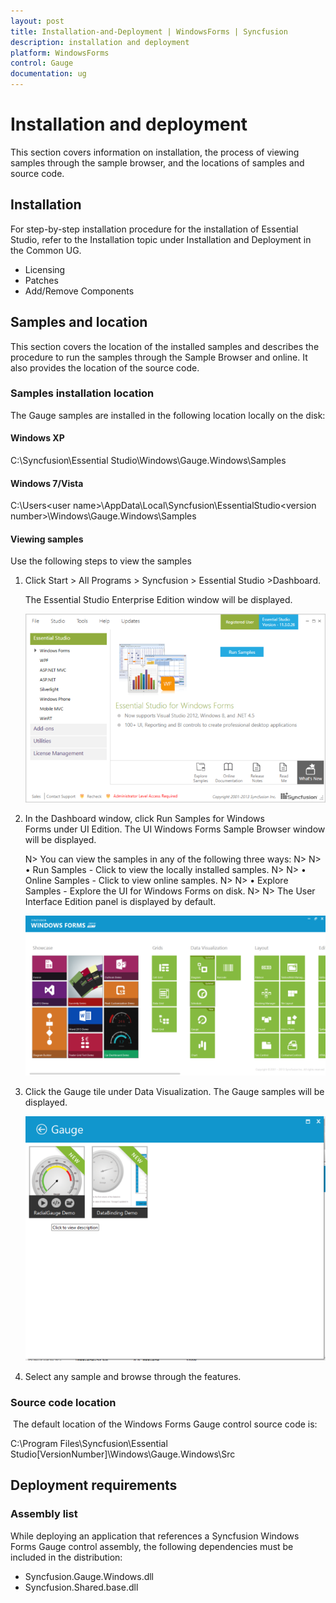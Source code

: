 ```yaml
---
layout: post
title: Installation-and-Deployment | WindowsForms | Syncfusion
description: installation and deployment
platform: WindowsForms
control: Gauge
documentation: ug
---
```


# Installation and deployment

This section covers information on installation, the process of viewing samples through the sample browser, and the locations of samples and source code.

## Installation

For step-by-step installation procedure for the installation of Essential Studio, refer to the Installation topic under Installation and Deployment in the Common UG.

* Licensing
* Patches
* Add/Remove Components

## Samples and location


This section covers the location of the installed samples and describes the procedure to run the samples through the Sample Browser and online. It also provides the location of the source code.

### Samples installation location

The Gauge samples are installed in the following location locally on the disk:

#### Windows XP

C:\Syncfusion\Essential Studio<version number>\Windows\Gauge.Windows\Samples

#### Windows 7/Vista

C:\Users\<user name>\AppData\Local\Syncfusion\EssentialStudio\<version number>\Windows\Gauge.Windows\Samples 

#### Viewing samples

Use the following steps to view the samples

1. Click Start > All Programs > Syncfusion > Essential Studio <version number> >Dashboard.

   The Essential Studio Enterprise Edition window will be displayed.

   ![](Installation-and-Deployment_images/Installation-and-Deployment_img1.png)



2. In the Dashboard window, click Run Samples for Windows Forms under UI Edition. The UI Windows Forms Sample Browser window will be displayed.

   N> You can view the samples in any of the following three ways:
   N>
   N> • Run Samples - Click to view the locally installed samples.
   N>
   N> • Online Samples - Click to view online samples.
   N>
   N> • Explore Samples - Explore the UI for Windows Forms on disk.
   N>
   N> The User Interface Edition panel is displayed by default.



   ![](Installation-and-Deployment_images/Installation-and-Deployment_img3.png)





3. Click the Gauge tile under Data Visualization. The Gauge samples will be displayed.



   ![](Installation-and-Deployment_images/Installation-and-Deployment_img4.png)





4. Select any sample and browse through the features.

### Source code location


 The default location of the Windows Forms Gauge control source code is:

C:\Program Files\Syncfusion\Essential Studio\[VersionNumber]\Windows\Gauge.Windows\Src

## Deployment requirements

### Assembly list

While deploying an application that references a Syncfusion Windows Forms Gauge control assembly, the following dependencies must be included in the distribution:

* Syncfusion.Gauge.Windows.dll
* Syncfusion.Shared.base.dll
